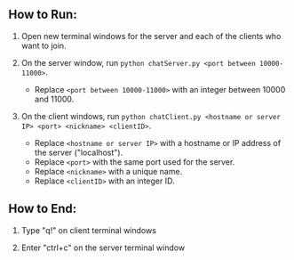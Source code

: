 ## How to Run:

1. Open new terminal windows for the server and each of the clients who want to join.

2. On the server window, run `python chatServer.py <port between 10000-11000>`.
    * Replace `<port between 10000-11000>` with an integer between 10000 and 11000.

3. On the client windows, run `python chatClient.py <hostname or server IP> <port> <nickname> <clientID>`.
    * Replace `<hostname or server IP>` with a hostname or IP address of the server ("localhost").
    * Replace `<port>` with the same port used for the server.
    * Replace `<nickname>` with a unique name.
    * Replace `<clientID>` with an integer ID.

## How to End:

1. Type "q!" on client terminal windows

2. Enter "ctrl+c" on the server terminal window
